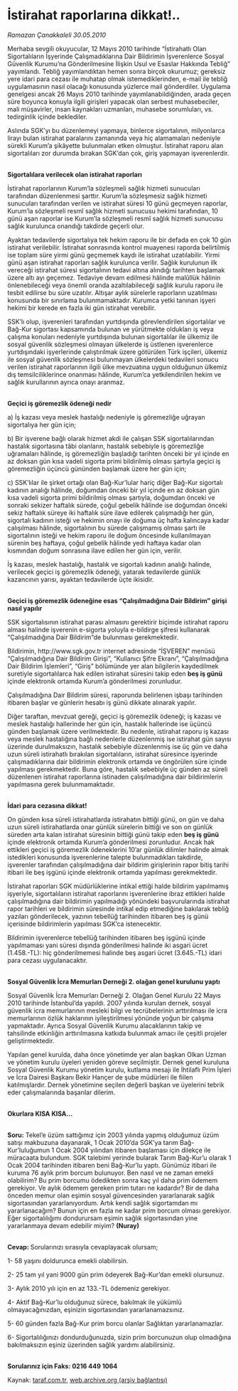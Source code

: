 # İstirahat raporlarına dikkat!..

*Ramazan Çanakkaleli 30.05.2010*

<div class="yazi"><p>Merhaba sevgili okuyucular, 12 Mayıs 2010 tarihinde “İstirahatlı Olan Sigortalıların İşyerinde Çalışmadıklarına Dair Bildirimin İşverenlerce Sosyal Güvenlik Kurumu’na Gönderilmesine İlişkin Usul ve Esaslar Hakkında Tebliğ” yayımlandı. Tebliğ yayımlandıktan hemen sonra birçok okurumuz; gereksiz yere idari para cezası ile muhatap olmak istemediklerinden, e-mail ile tebliğ uygulamasının nasıl olacağı konusunda yüzlerce mail gönderdiler. Uygulama genelgesi ancak 26 Mayıs 2010 tarihinde yayımlanabildiğinden, arada geçen süre boyunca konuyla ilgili girişleri yapacak olan serbest muhasebeciler, mali müşavirler, insan kaynakları uzmanları, muhasebe sorumluları, vs. tedirginlik içinde beklediler. </p>
<p>Aslında SGK’yı bu düzenlemeyi yapmaya, binlerce sigortalının, milyonlarca lirayı bulan istirahat paralarını zamanında veya hiç alamamaları nedeniyle sürekli Kurum’a şikâyette bulunmaları etken olmuştur. İstirahat raporu alan sigortalıları zor durumda bırakan SGK’dan çok, giriş yapmayan işverenlerdir.</p>
<p><b><br/>Sigortalılara verilecek olan istirahat raporları</b></p>
<p>İstirahat raporlarının Kurum’la sözleşmeli sağlık hizmeti sunucuları tarafından düzenlenmesi şarttır. Kurum’la sözleşmesiz sağlık hizmeti sunucuları tarafından verilen ve istirahat süresi 10 günü geçmeyen raporlar, Kurum’la sözleşmeli resmî sağlık hizmeti sunucusu hekimi tarafından, 10 günü aşan raporlar ise Kurum’la sözleşmeli resmî sağlık hizmeti sunucusu sağlık kurulunca onandığı takdirde geçerli olur.</p>
<p>Ayaktan tedavilerde sigortalıya tek hekim raporu ile bir defada en çok 10 gün istirahat verilebilir. İstirahat sonrasında kontrol muayenesi raporda belirtilmiş ise toplam süre yirmi günü geçmemek kaydı ile istirahat uzatılabilir. Yirmi günü aşan istirahat raporları sağlık kurulunca verilir. Sağlık kurulunun ilk vereceği istirahat süresi sigortalının tedavi altına alındığı tarihten başlamak üzere altı ayı geçemez. Tedaviye devam edilmesi hâlinde malûllük hâlinin önlenebileceği veya önemli oranda azaltılabileceği sağlık kurulu raporu ile tesbit edilirse bu süre uzatılır. Altışar aylık sürelerle raporların uzatılması konusunda bir sınırlama bulunmamaktadır. Kurumca yetki tanınan işyeri hekimi bir kerede en fazla iki gün istirahat verebilir.</p>
<p>SSK’lı olup, işverenleri tarafından yurtdışında görevlendirilen sigortalılar ve Bağ-Kur sigortası kapsamında bulunan ve yürütmekte oldukları iş veya çalışma konuları nedeniyle yurtdışında bulunan sigortalılar ile ülkemiz ile sosyal güvenlik sözleşmesi olmayan ülkelerde iş üstlenen işverenlerce yurtdışındaki işyerlerinde çalıştırılmak üzere götürülen Türk işçileri, ülkemiz ile sosyal güvenlik sözleşmesi bulunmayan ülkelerdeki tedavileri sonucu verilen istirahat raporlarının ilgili ülke mevzuatına uygun olduğunun ülkemiz dış temsilciliklerince onanması hâlinde, Kurum’ca yetkilendirilen hekim ve sağlık kurullarının ayrıca onayı aranmaz.</p>
<p><b><br/>Geçici iş göremezlik ödeneği nedir</b></p>
<p>a) İş kazası veya meslek hastalığı nedeniyle iş göremezliğe uğrayan sigortalıya her gün için;</p>
<p>b) Bir işverene bağlı olarak hizmet akdi ile çalışan SSK sigortalılarından hastalık sigortasına tâbi olanların, hastalık sebebiyle iş göremezliğe uğramaları hâlinde, iş göremezliğin başladığı tarihten önceki bir yıl içinde en az doksan gün kısa vadeli sigorta primi bildirilmiş olması şartıyla geçici iş göremezliğin üçüncü gününden başlamak üzere her gün için;</p>
<p>c) SSK’lılar ile şirket ortağı olan Bağ-Kur’lular hariç diğer Bağ-Kur sigortalı kadının analığı hâlinde, doğumdan önceki bir yıl içinde en az doksan gün kısa vadeli sigorta primi bildirilmiş olması şartıyla, doğumdan önceki ve sonraki sekizer haftalık sürede, çoğul gebelik hâlinde ise doğumdan önceki sekiz haftalık süreye iki haftalık süre ilave edilerek çalışmadığı her gün, sigortalı kadının isteği ve hekimin onayı ile doğuma üç hafta kalıncaya kadar çalışılması hâlinde, sigortalının bu sürede çalışmamış olması şartı ile sigortalının isteği ve hekim raporu ile doğum öncesinde kullanılmayan sürenin beş haftaya, çoğul gebelik hâlinde yedi haftaya kadar olan kısmından doğum sonrasına ilave edilen her gün için, verilir.</p>
<p>İş kazası, meslek hastalığı, hastalık ve sigortalı kadının analığı halinde, verilecek geçici iş göremezlik ödeneği, yatarak tedavilerde günlük kazancının yarısı, ayaktan tedavilerde üçte ikisidir. </p>
<p><b><br/>Geçici iş göremezlik ödeneğine esas “Çalışılmadığına Dair Bildirim” girişi nasıl yapılır </b></p>
<p>SSK sigortalısının istirahat parası almasını gerektirir biçimde istirahat raporu alması halinde işverenin e-sigorta yoluyla e-bildirge şifresi kullanarak “Çalışılmadığına Dair Bildirim”de bulunması gerekmektedir. </p>
<p>Bildirimin, http://www.sgk.gov.tr internet adresinde “İŞVEREN” menüsü “Çalışılmadığına Dair Bildirim Girişi”, “Kullanıcı Şifre Ekranı”, “Çalışılmadığına Dair Bildirim İşlemleri”, “Giriş” bölümünde yer alan bilgilerin kaydedilmek suretiyle sigortalılarca hak edilen istirahat süresini takip eden <b>beş iş günü</b> içinde elektronik ortamda Kurum’a gönderilmesi zorunludur. </p>
<p>Çalışılmadığına Dair Bildirim süresi, raporunda belirlenen işbaşı tarihinden itibaren başlar ve günlerin hesabı iş günü dikkate alınarak yapılır.</p>
<p>Diğer taraftan, mevzuat gereği, geçici iş göremezlik ödeneği; iş kazası ve meslek hastalığı hallerinde her gün için, hastalık hallerinde ise üçüncü günden başlamak üzere verilmektedir. Bu nedenle, istirahat raporu iş kazası veya meslek hastalığına bağlı nedenlerle düzenlenmiş ise istirahat gün sayısı üzerinde durulmaksızın, hastalık sebebiyle düzenlenmiş ise üç gün ve daha uzun süreli istirahatlı bırakılan sigortalıların, istirahat süresince işyerinde çalışmadıklarına dair bildirimin elektronik ortamda ve öngörülen süre içinde yapılması gerekmektedir. Buna göre, hastalık sebebiyle üç günden az süreli düzenlenen istirahat raporlarına istinaden çalışılmadığına dair bildirimlerin yapılmasına gerek bulunmamaktadır.</p>
<p><b><br/>İdari para cezasına dikkat!</b></p>
<p>On günden kısa süreli istirahatlarda istirahatın bittiği günü, on gün ve daha uzun süreli istirahatlarda onar günlük sürelerin bittiği ve son on günlük süreden arta kalan istirahat süresinin bittiği günü takip eden <b>beş iş günü</b> içinde elektronik ortamda Kurum’a gönderilmesi zorunludur. Ancak hak ettikleri geçici iş göremezlik ödeneklerini 10’ar günlük dilimler halinde almak istedikleri konusunda işverenlerine talepte bulunmadıkları takdirde, işverenler tarafından çalışılmadığına dair bildirim girişlerinin rapor bitiş tarihi itibari ile beş işgünü içinde elektronik ortamda yapılması gerekmektedir.</p>
<p>İstirahat raporları SGK müdürlüklerine intikal ettiği halde bildirim yapılmamış işyeriyle, sigortalıların istirahat raporlarını işverenlerine ibraz ettikleri halde çalışılmadığına dair bildirimin yapılmadığı yönündeki başvurularında istirahat rapor tarihleri ve bildirimin süresinde intikal edip etmediğine bakılarak tebliğ yazıları gönderilecek, yazının tebellüğ tarihinden itibaren beş iş günü içerisinde bildirimlerin yapılması SGK’ca istenecektir.</p>
<p>Bildirimin işverenlerce tebellüğ tarihinden itibaren beş işgünü içinde yapılmaması yani süresi dışında gönderilmesi halinde iki asgari ücret (1.458.-TL): hiç gönderilmemesi halinde beş asgari ücret (3.645.-TL) idari para cezası uygulanacaktır.</p>
<p><b><br/>Sosyal Güvenlik İcra Memurları Derneği 2. olağan genel kurulunu yaptı </b></p>
<p>Sosyal Güvenlik İcra Memurları Derneği 2. Olağan Genel Kurulu 22 Mayıs 2010 tarihinde İstanbul’da yapıldı. 2007 yılında kurulan dernek, sosyal güvenlik icra memurlarının mesleki bilgi ve tecrübelerinin arttırılması ile icra memurlarının özlük haklarının iyileştirilmesi yönünde yoğun bir çalışma yapmaktadır. Ayrıca Sosyal Güvenlik Kurumu alacaklarının takip ve tahsilinde etkinliğin arttırılmasına katkıda bulunmak amacı ile çeşitli projeler geliştirmektedir. </p>
<p>Yapılan genel kurulda, daha önce yönetimde yer alan başkan Olkan Uzman ve yönetim kurulu üyeleri yeniden göreve seçilmiştir. Dernek genel kuruluna Sosyal Güvenlik Kurumu yönetim kurulu, kutlama mesajı ile İhtilaflı Prim İşleri ve İcra Dairesi Başkanı Bekir Hançer de şube müdürleri ile fiilen katılmışlardır. Dernek yönetimine seçilen değerli başkan ve üyelerini tebrik eder çalışmalarında başarılar dilerim.</p>
<p><b><br/>Okurlara KISA KISA...</b></p>
<p><b><br/>Soru:</b> Tekel’e üzüm sattığımız için 2003 yılında yapmış olduğumuz üzüm satışı makbuzuna dayanarak, 1 Ocak 2010’da SGK’ya tarım Bağ-Kur’luluğumun 1 Ocak 2004 yılından itibaren başlaması için dilekçe ile müracaata bulundum. SGK talebimi yerinde bularak Tarım Bağ-Kur’u olarak 1 Ocak 2004 tarihinden itibaren beni Bağ-Kur’lu yaptı. Günümüz itibari ile kuruma 76 aylık prim borcum bulunuyor. Ben nasıl ve ne zaman emekli olabilirim? Bu prim borcumu ödedikten sonra kaç yıl daha prim ödemem gerekiyor. Ve aylık ödemem gereken prim tutarı ne kadardır? Bir de daha önceden memur olan eşimin sosyal güvencesinden yararlanarak sağlık sigortasından yararlanıyordum. Artık kendi sağlık sigortamdan mı yararlanacağım? Bunun için en fazla ne kadar prim borcum olması gerekiyor. Eğer sigortalılığımı dondurursam eşimin sağlık sigortasından yine yararlanmaya devam edebilir miyim? <b>(Nuray)</b></p>
<p><b><br/>Cevap: </b>Sorularınızı sırasıyla cevaplayacak olursam;</p>
<p>1- 58 yaşını doldurunca emekli olabilirsin.</p>
<p>2- 25 tam yıl yani 9000 gün prim ödeyerek Bağ-Kur’dan emekli olursunuz.</p>
<p>3- Aylık 2010 yılı için en az 133.-TL ödemeniz gerekiyor.</p>
<p>4- Aktif Bağ-Kur’lu olduğunuz sürece, bakılmak ile yükümlü olmayacağınızdan, eşinizin sigortasından yararlanamazsınız.</p>
<p>5- 60 günden fazla Bağ-Kur prim borcu olanlar Sağlıktan yararlanamazlar.</p>
<p>6- Sigortalılığınızı dondurduğunuzda, sizin prim borcunuzun olup olmadığına bakılmaksızın eşiniz üzerinden sağlık yardımı alabilirsiniz.</p>
<p><b><br/>Sorularınız için Faks: 0216 449 1064</b></p></div>

Kaynak: [taraf.com.tr](http://www.taraf.com.tr:80/ramazan-canakkaleli/makale-istirahat-raporlarina-dikkat.htm), [web.archive.org (arşiv bağlantısı)](http://web.archive.org/web/20100602130153/http://www.taraf.com.tr:80/ramazan-canakkaleli/makale-istirahat-raporlarina-dikkat.htm)

